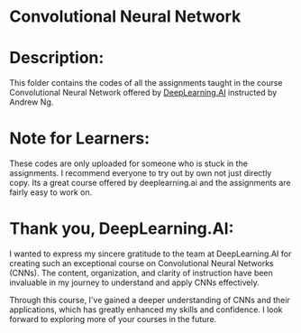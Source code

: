 
# Convolutional Neural Network

# Description:
This folder contains the codes of all the assignments taught in the course Convolutional Neural Network offered by [DeepLearning.AI](https://www.deeplearning.ai/) instructed by Andrew Ng.

# Note for Learners:
These codes are only uploaded for someone who is stuck in the assignments. I recommend everyone to try out by own not just directly copy. Its a great course offered by deeplearning.ai and the assignments are fairly easy to work on. 

# Thank you, DeepLearning.AI:
I wanted to express my sincere gratitude to the team at DeepLearning.AI for creating such an exceptional course on Convolutional Neural Networks (CNNs). The content, organization, and clarity of instruction have been invaluable in my journey to understand and apply CNNs effectively.

 Through this course, I've gained a deeper understanding of CNNs and their applications, which has greatly enhanced my skills and confidence.
 I look forward to exploring more of your courses in the future.



